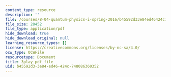```yaml
---
content_type: resource
description: ''
file: /courses/8-04-quantum-physics-i-spring-2016/b45592d33e84ed46424c748086360352_Y6Ma-zn4Olk.pdf
file_size: 28452
file_type: application/pdf
hide_download: true
hide_download_original: null
learning_resource_types: []
license: https://creativecommons.org/licenses/by-nc-sa/4.0/
ocw_type: OCWFile
resourcetype: Document
title: 3play pdf file
uid: b45592d3-3e84-ed46-424c-748086360352
---
```

